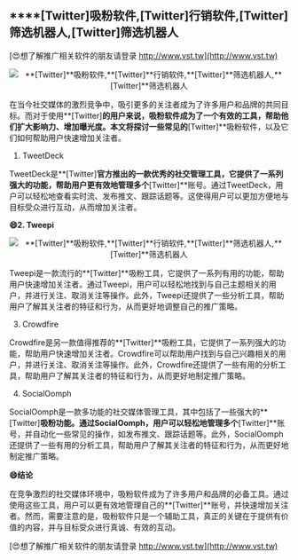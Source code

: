 ## ****[Twitter]**吸粉软件,**[Twitter]**行销软件,**[Twitter]**筛选机器人,**[Twitter]**筛选机器人**

[😍想了解推广相关软件的朋友请登录 http://www.vst.tw](http://www.vst.tw)

 <center><img src="https://vst.tw/MP4/tuiguang/png/4.png" alt="**[Twitter]**吸粉软件,**[Twitter]**行销软件,**[Twitter]**筛选机器人,**[Twitter]**筛选机器人"></center>

在当今社交媒体的激烈竞争中，吸引更多的关注者成为了许多用户和品牌的共同目标。而对于使用**[Twitter]**的用户来说，吸粉软件成为了一个有效的工具，帮助他们扩大影响力、增加曝光度。本文将探讨一些常见的**[Twitter]**吸粉软件，以及它们如何帮助用户快速增加关注者。

1. TweetDeck

TweetDeck是**[Twitter]**官方推出的一款优秀的社交管理工具，它提供了一系列强大的功能，帮助用户更有效地管理多个**[Twitter]**账号。通过TweetDeck，用户可以轻松地查看实时流、发布推文、跟踪话题等。这使得用户可以更加方便地与目标受众进行互动，从而增加关注者。

**😄2. Tweepi**

 <center><img src="https://vst.tw/MP4/tuiguang/png/3.png" alt="**[Twitter]**吸粉软件,**[Twitter]**行销软件,**[Twitter]**筛选机器人,**[Twitter]**筛选机器人"></center>

Tweepi是一款流行的**[Twitter]**吸粉工具，它提供了一系列有用的功能，帮助用户快速增加关注者。通过Tweepi，用户可以轻松地找到与自己主题相关的用户，并进行关注、取消关注等操作。此外，Tweepi还提供了一些分析工具，帮助用户了解其关注者的特征和行为，从而更好地调整自己的推广策略。

3. Crowdfire

Crowdfire是另一款值得推荐的**[Twitter]**吸粉工具，它提供了一系列强大的功能，帮助用户快速增加关注者。Crowdfire可以帮助用户找到与自己兴趣相关的用户，并进行关注、取消关注等操作。此外，Crowdfire还提供了一些有用的分析工具，帮助用户了解其关注者的特征和行为，从而更好地制定推广策略。

4. SocialOomph

SocialOomph是一款多功能的社交媒体管理工具，其中包括了一些强大的**[Twitter]**吸粉功能。通过SocialOomph，用户可以轻松地管理多个**[Twitter]**账号，并自动化一些常见的操作，如发布推文、跟踪话题等。此外，SocialOomph还提供了一些有用的分析工具，帮助用户了解其关注者的特征和行为，从而更好地制定推广策略。

**😄结论**

在竞争激烈的社交媒体环境中，吸粉软件成为了许多用户和品牌的必备工具。通过使用这些工具，用户可以更有效地管理自己的**[Twitter]**账号，并快速增加关注者。然而，需要注意的是，吸粉软件只是一个辅助工具，真正的关键在于提供有价值的内容，并与目标受众进行真诚、有效的互动。

[😍想了解推广相关软件的朋友请登录 http://www.vst.tw](http://www.vst.tw)



